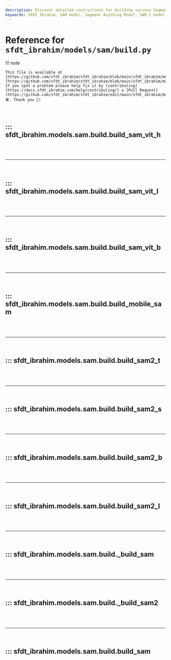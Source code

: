 ```yaml
---
description: Discover detailed instructions for building various Segment Anything Model (SAM) and Segment Anything Model 2 (SAM 2) architectures with SFDT_Ibrahim, including SAM ViT and Mobile-SAM.
keywords: SFDT_Ibrahim, SAM model, Segment Anything Model, SAM 2 model, Segment Anything Model 2,  SAM ViT, Mobile-SAM, model building, deep learning, AI
---
```


# Reference for `sfdt_ibrahim/models/sam/build.py`

!!! note

    This file is available at [https://github.com/sfdt_ibrahim/sfdt_ibrahim/blob/main/sfdt_ibrahim/models/sam/build.py](https://github.com/sfdt_ibrahim/sfdt_ibrahim/blob/main/sfdt_ibrahim/models/sam/build.py). If you spot a problem please help fix it by [contributing](https://docs.sfdt_ibrahim.com/help/contributing/) a [Pull Request](https://github.com/sfdt_ibrahim/sfdt_ibrahim/edit/main/sfdt_ibrahim/models/sam/build.py) 🛠️. Thank you 🙏!

<br>

## ::: sfdt_ibrahim.models.sam.build.build_sam_vit_h

<br><br><hr><br>

## ::: sfdt_ibrahim.models.sam.build.build_sam_vit_l

<br><br><hr><br>

## ::: sfdt_ibrahim.models.sam.build.build_sam_vit_b

<br><br><hr><br>

## ::: sfdt_ibrahim.models.sam.build.build_mobile_sam

<br><br><hr><br>

## ::: sfdt_ibrahim.models.sam.build.build_sam2_t

<br><br><hr><br>

## ::: sfdt_ibrahim.models.sam.build.build_sam2_s

<br><br><hr><br>

## ::: sfdt_ibrahim.models.sam.build.build_sam2_b

<br><br><hr><br>

## ::: sfdt_ibrahim.models.sam.build.build_sam2_l

<br><br><hr><br>

## ::: sfdt_ibrahim.models.sam.build._build_sam

<br><br><hr><br>

## ::: sfdt_ibrahim.models.sam.build._build_sam2

<br><br><hr><br>

## ::: sfdt_ibrahim.models.sam.build.build_sam

<br><br>
